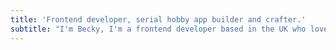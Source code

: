 ```yaml
---
title: 'Frontend developer, serial hobby app builder and crafter.'
subtitle: "I'm Becky, I'm a frontend developer based in the UK who loves building UI components, experimenting with new tech, crafting & Pokémon."
---
```

